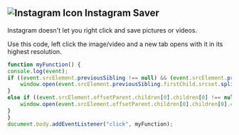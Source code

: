 ## ![Instagram Icon](./master/Media/insta24.png "Instagram URL") Instagram Saver 

Instagram doesn't let you right click and save pictures or videos.

Use this code, left click the image/video and a new tab opens with it in its highest resolution.


```js
function myFunction() {
console.log(event);
if ((event.srcElement.previousSibling !== null) && (event.srcElement.previousSibling.firstChild.localName === "img")){
	window.open(event.srcElement.previousSibling.firstChild.srcset.split(",")[2].split(" ")[0]);
}
else if ((event.srcElement.offsetParent.children[0].children[0] !== null) && (event.srcElement.offsetParent.children[0].children[0].children[0].children[0].localName === "video")){
	window.open(event.srcElement.offsetParent.children[0].children[0].children[0].children[0].currentSrc);
}
}
document.body.addEventListener("click", myFunction);
```
